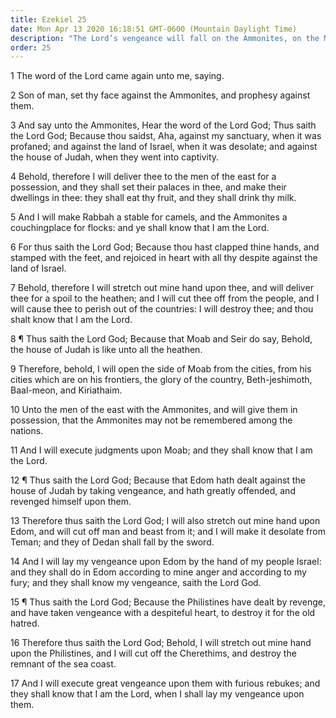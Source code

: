 ```yaml
---
title: Ezekiel 25
date: Mon Apr 13 2020 16:18:51 GMT-0600 (Mountain Daylight Time)
description: "The Lord’s vengeance will fall on the Ammonites, on the Moabites and Edomites, and on the Philistines."
order: 25
---
```


1 The word of the Lord came again unto me, saying.

2 Son of man, set thy face against the Ammonites, and prophesy against them.

3 And say unto the Ammonites, Hear the word of the Lord God; Thus saith the Lord God; Because thou saidst, Aha, against my sanctuary, when it was profaned; and against the land of Israel, when it was desolate; and against the house of Judah, when they went into captivity.

4 Behold, therefore I will deliver thee to the men of the east for a possession, and they shall set their palaces in thee, and make their dwellings in thee: they shall eat thy fruit, and they shall drink thy milk.

5 And I will make Rabbah a stable for camels, and the Ammonites a couchingplace for flocks: and ye shall know that I am the Lord.

6 For thus saith the Lord God; Because thou hast clapped thine hands, and stamped with the feet, and rejoiced in heart with all thy despite against the land of Israel.

7 Behold, therefore I will stretch out mine hand upon thee, and will deliver thee for a spoil to the heathen; and I will cut thee off from the people, and I will cause thee to perish out of the countries: I will destroy thee; and thou shalt know that I am the Lord.

8 ¶ Thus saith the Lord God; Because that Moab and Seir do say, Behold, the house of Judah is like unto all the heathen.

9 Therefore, behold, I will open the side of Moab from the cities, from his cities which are on his frontiers, the glory of the country, Beth-jeshimoth, Baal-meon, and Kiriathaim.

10 Unto the men of the east with the Ammonites, and will give them in possession, that the Ammonites may not be remembered among the nations.

11 And I will execute judgments upon Moab; and they shall know that I am the Lord.

12 ¶ Thus saith the Lord God; Because that Edom hath dealt against the house of Judah by taking vengeance, and hath greatly offended, and revenged himself upon them.

13 Therefore thus saith the Lord God; I will also stretch out mine hand upon Edom, and will cut off man and beast from it; and I will make it desolate from Teman; and they of Dedan shall fall by the sword.

14 And I will lay my vengeance upon Edom by the hand of my people Israel: and they shall do in Edom according to mine anger and according to my fury; and they shall know my vengeance, saith the Lord God.

15 ¶ Thus saith the Lord God; Because the Philistines have dealt by revenge, and have taken vengeance with a despiteful heart, to destroy it for the old hatred.

16 Therefore thus saith the Lord God; Behold, I will stretch out mine hand upon the Philistines, and I will cut off the Cherethims, and destroy the remnant of the sea coast.

17 And I will execute great vengeance upon them with furious rebukes; and they shall know that I am the Lord, when I shall lay my vengeance upon them.
